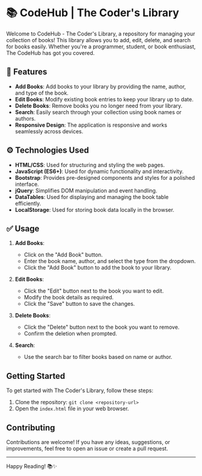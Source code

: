 # 📚 CodeHub | The Coder's Library

Welcome to CodeHub - The Coder's Library, a repository for managing your collection of books! This library allows you to add, edit, delete, and search for books easily. Whether you're a programmer, student, or book enthusiast, The CodeHub has got you covered.

## 🚀 Features

- **Add Books**: Add books to your library by providing the name, author, and type of the book.
- **Edit Books**: Modify existing book entries to keep your library up to date.
- **Delete Books**: Remove books you no longer need from your library.
- **Search**: Easily search through your collection using book names or authors.
- **Responsive Design**: The application is responsive and works seamlessly across devices.

## ⚙️ Technologies Used

- **HTML/CSS**: Used for structuring and styling the web pages.
- **JavaScript (ES6+)**: Used for dynamic functionality and interactivity.
- **Bootstrap**: Provides pre-designed components and styles for a polished interface.
- **jQuery**: Simplifies DOM manipulation and event handling.
- **DataTables**: Used for displaying and managing the book table efficiently.
- **LocalStorage**: Used for storing book data locally in the browser.

## ✅ Usage

1. **Add Books**:
   - Click on the "Add Book" button.
   - Enter the book name, author, and select the type from the dropdown.
   - Click the "Add Book" button to add the book to your library.

2. **Edit Books**:
   - Click the "Edit" button next to the book you want to edit.
   - Modify the book details as required.
   - Click the "Save" button to save the changes.

3. **Delete Books**:
   - Click the "Delete" button next to the book you want to remove.
   - Confirm the deletion when prompted.

4. **Search**:
   - Use the search bar to filter books based on name or author.

## Getting Started

To get started with The Coder's Library, follow these steps:

1. Clone the repository: `git clone <repository-url>`
2. Open the `index.html` file in your web browser.

## Contributing

Contributions are welcome! If you have any ideas, suggestions, or improvements, feel free to open an issue or create a pull request.

---

Happy Reading! 📚✨